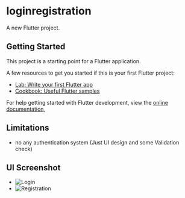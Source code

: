 # loginregistration

A new Flutter project.

## Getting Started

This project is a starting point for a Flutter application.

A few resources to get you started if this is your first Flutter project:

- [Lab: Write your first Flutter app](https://docs.flutter.dev/get-started/codelab)
- [Cookbook: Useful Flutter samples](https://docs.flutter.dev/cookbook)

For help getting started with Flutter development, view the
[online documentation](https://docs.flutter.dev/), 

## Limitations
- no any authentication system (Just UI design and some Validation check)

## UI Screenshot
- ![Login](https://user-images.githubusercontent.com/71305747/217067280-6ebbbcb0-503a-4031-86a9-17253c92acd4.png)
- ![Registration](https://user-images.githubusercontent.com/71305747/217067347-089164ab-0789-4b8f-931b-a4d69604cd1e.png)
